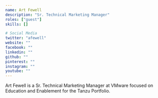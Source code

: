```yaml
---
name: Art Fewell
description: "Sr. Technical Marketing Manager"
roles: ["guest"]
skills: []

# Social Media
twitter: "afewell"
website: ""
facebook: ""
linkedin: ""
github: ""
pinterest: ""
instagram: ""
youtube: ""
---
```

<!-- markdownlint-disable MD041-->
Art Fewell is a Sr. Technical Marketing Manager at VMware focused on Education and Enablement for the Tanzu Portfolio.

<!--more-->
